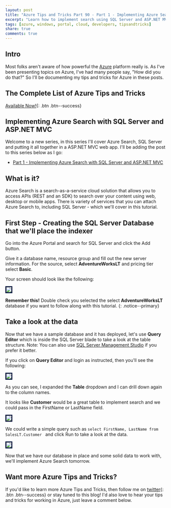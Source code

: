 ```yaml
---
layout: post
title: "Azure Tips and Tricks Part 90 - Part 1 - Implementing Azure Search with SQL Server and ASP.NET MVC"
excerpt: "Learn how to implement search using SQL Server and ASP.NET MVC"
tags: [azure, windows, portal, cloud, developers, tipsandtricks]
share: true
comments: true
---
```


## Intro

Most folks aren't aware of how powerful the [Azure](http://www.azure.com) platform really is. As I've been presenting topics on Azure, I've had many people say, "How did you do that?" So I'll be documenting my tips and tricks for Azure in these posts.

## The Complete List of Azure Tips and Tricks

[Available Now!](https://michaelcrump.net/azure-tips-and-tricks-complete-list/){: .btn .btn--success} 

## Implementing Azure Search with SQL Server and ASP.NET MVC

Welcome to a new series, in this series I'll cover Azure Search, SQL Server and putting it all together in a ASP.NET MVC web app. I'll be adding the post to this series below as I go:

* [Part 1 - Implementing Azure Search with SQL Server and ASP.NET MVC](http://www.michaelcrump.net/azure-tips-and-tricks90/)


## What is it? 

Azure Search is a search-as-a-service cloud solution that allows you to access APIs (REST and an SDK) to search over your content using web, desktop or mobile apps. There is variety of services that you can attach Azure Search to, including SQL Server - which we'll cover in this tutorial. 

## First Step - Creating the SQL Server Database that we'll place the indexer

Go into the Azure Portal and search for SQL Server and click the Add button. 

Give it a database name, resource group and fill out the new server information. For the source, select **AdventureWorksLT** and pricing tier select **Basic**. 

Your screen should look like the following: 

<img style="border:3px solid #021a40" src="/files/azuresearch1.jpg">

**Remember this!** Double check you selected the select **AdventureWorksLT** database if you want to follow along with this tutorial. 
{: .notice--primary}

## Take a look at the data

Now that we have a sample database and it has deployed, let's use **Query Editor** which is inside the SQL Server blade to take a look at the table structure. Note: You can also use [SQL Server Management Studio](https://docs.microsoft.com/en-us/sql/ssms/download-sql-server-management-studio-ssms) if you prefer it better. 

If you click on **Query Editor** and login as instructed, then you'll see the following:

<img style="border:3px solid #021a40" src="/files/azuresearch2.png">

As you can see, I expanded the **Table** dropdown and I can drill down again to the column names. 

It looks like **Customer** would be a great table to implement search and we could pass in the FirstName or LastName field. 

<img style="border:3px solid #021a40" src="/files/azuresearch3.png">

We could write a simple query such as `select FirstName, LastName from SalesLT.Customer ` and click Run to take a look at the data. 

<img style="border:3px solid #021a40" src="/files/azuresearch4.png">

Now that we have our database in place and some solid data to work with, we'll implement Azure Search tomorrow. 

## Want more Azure Tips and Tricks?

If you'd like to learn more Azure Tips and Tricks, then follow me on [twitter](http://twitter.com/mbcrump){: .btn .btn--success} or stay tuned to this blog! I'd also love to hear your tips and tricks for working in Azure, just leave a comment below. 